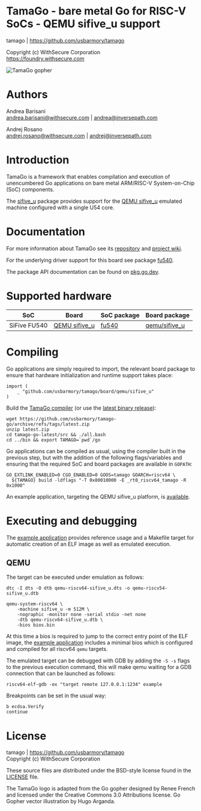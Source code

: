 TamaGo - bare metal Go for RISC-V SoCs - QEMU sifive_u support
==============================================================

tamago | https://github.com/usbarmory/tamago  

Copyright (c) WithSecure Corporation  
https://foundry.withsecure.com

![TamaGo gopher](https://github.com/usbarmory/tamago/wiki/images/tamago.svg?sanitize=true)

Authors
=======

Andrea Barisani  
andrea.barisani@withsecure.com | andrea@inversepath.com  

Andrej Rosano  
andrej.rosano@withsecure.com   | andrej@inversepath.com  

Introduction
============

TamaGo is a framework that enables compilation and execution of unencumbered Go
applications on bare metal ARM/RISC-V System-on-Chip (SoC) components.

The [sifive_u](https://github.com/usbarmory/tamago/tree/master/board/qemu/sifive_u)
package provides support for the [QEMU sifive_u](https://qemu.readthedocs.io/en/latest/system/riscv/sifive_u.html)
emulated machine configured with a single U54 core.

Documentation
=============

For more information about TamaGo see its
[repository](https://github.com/usbarmory/tamago) and
[project wiki](https://github.com/usbarmory/tamago/wiki).

For the underlying driver support for this board see package
[fu540](https://github.com/usbarmory/tamago/tree/master/soc/fu540).

The package API documentation can be found on
[pkg.go.dev](https://pkg.go.dev/github.com/usbarmory/tamago).

Supported hardware
==================

| SoC          | Board                                                                        | SoC package                                                        | Board package                                                                        |
|--------------|------------------------------------------------------------------------------|--------------------------------------------------------------------|--------------------------------------------------------------------------------------|
| SiFive FU540 | [QEMU sifive_u](https://www.qemu.org/docs/master/system/riscv/sifive_u.html) | [fu540](https://github.com/usbarmory/tamago/tree/master/soc/fu540) | [qemu/sifive_u](https://github.com/usbarmory/tamago/tree/master/board/qemu/sifive_u) |

Compiling
=========

Go applications are simply required to import, the relevant board package to
ensure that hardware initialization and runtime support takes place:

```golang
import (
	_ "github.com/usbarmory/tamago/board/qemu/sifive_u"
)
```

Build the [TamaGo compiler](https://github.com/usbarmory/tamago-go)
(or use the [latest binary release](https://github.com/usbarmory/tamago-go/releases/latest)):

```
wget https://github.com/usbarmory/tamago-go/archive/refs/tags/latest.zip
unzip latest.zip
cd tamago-go-latest/src && ./all.bash
cd ../bin && export TAMAGO=`pwd`/go
```

Go applications can be compiled as usual, using the compiler built in the
previous step, but with the addition of the following flags/variables and
ensuring that the required SoC and board packages are available in `GOPATH`:

```
GO_EXTLINK_ENABLED=0 CGO_ENABLED=0 GOOS=tamago GOARCH=riscv64 \
  ${TAMAGO} build -ldflags "-T 0x80010000 -E _rt0_riscv64_tamago -R 0x1000"
```

An example application, targeting the QEMU sifive_u platform,
is [available](https://github.com/usbarmory/tamago-example).

Executing and debugging
=======================

The [example application](https://github.com/usbarmory/tamago-example) provides
reference usage and a Makefile target for automatic creation of an ELF image as
well as emulated execution.

QEMU
----

The target can be executed under emulation as follows:

```
dtc -I dts -O dtb qemu-riscv64-sifive_u.dts -o qemu-riscv54-sifive_u.dtb

qemu-system-riscv64 \
	-machine sifive_u -m 512M \
	-nographic -monitor none -serial stdio -net none
	-dtb qemu-riscv64-sifive_u.dtb \
	-bios bios.bin
```

At this time a bios is required to jump to the correct entry point of the ELF
image, the [example application](https://github.com/usbarmory/tamago-example)
includes a minimal bios which is configured and compiled for all riscv64 `qemu`
targets.

The emulated target can be debugged with GDB by adding the `-S -s` flags to the
previous execution command, this will make qemu waiting for a GDB connection
that can be launched as follows:

```
riscv64-elf-gdb -ex "target remote 127.0.0.1:1234" example
```

Breakpoints can be set in the usual way:

```
b ecdsa.Verify
continue
```

License
=======

tamago | https://github.com/usbarmory/tamago  
Copyright (c) WithSecure Corporation

These source files are distributed under the BSD-style license found in the
[LICENSE](https://github.com/usbarmory/tamago/blob/master/LICENSE) file.

The TamaGo logo is adapted from the Go gopher designed by Renee French and
licensed under the Creative Commons 3.0 Attributions license. Go Gopher vector
illustration by Hugo Arganda.
